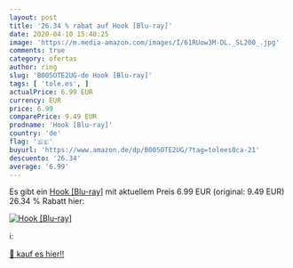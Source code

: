 ```yaml
---
layout: post
title: '26.34 % rabat auf Hook [Blu-ray]'
date: 2020-04-10 15:40:25
image: 'https://m.media-amazon.com/images/I/61RUow3M-DL._SL200_.jpg'
comments: true
category: ofertas
author: ring
slug: 'B005OTE2UG-de Hook [Blu-ray]'
tags: [ 'tole.es', ]
actualPrice: 6.99 EUR
currency: EUR
price: 6.99
comparePrice: 9.49 EUR
prodname: 'Hook [Blu-ray]'
country: 'de'
flag: '🇩🇪'
buyurl: 'https://www.amazon.de/dp/B005OTE2UG/?tag=tolees0ca-21'
descuento: '26.34'
average: '6.99'
---
```


Es gibt ein [Hook [Blu-ray]](https://www.amazon.de/dp/B005OTE2UG/?tag=tolees0ca-21) mit aktuellem Preis 6.99 EUR (original: 9.49 EUR) 26.34 % Rabatt hier:

[![Hook [Blu-ray]](https://m.media-amazon.com/images/I/61RUow3M-DL._SL200_.jpg)](https://www.amazon.de/dp/B005OTE2UG/?tag=tolees0ca-21)

ℹ️:


[🛒 kauf es hier!!](https://www.amazon.de/dp/B005OTE2UG/?tag=tolees0ca-21)
